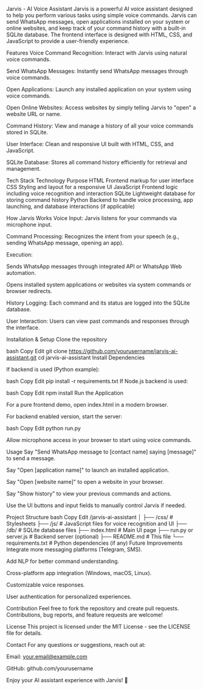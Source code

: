 Jarvis - AI Voice Assistant
Jarvis is a powerful AI voice assistant designed to help you perform various tasks using simple voice commands. Jarvis can send WhatsApp messages, open applications installed on your system or online websites, and keep track of your command history with a built-in SQLite database. The frontend interface is designed with HTML, CSS, and JavaScript to provide a user-friendly experience.

Features
Voice Command Recognition: Interact with Jarvis using natural voice commands.

Send WhatsApp Messages: Instantly send WhatsApp messages through voice commands.

Open Applications: Launch any installed application on your system using voice commands.

Open Online Websites: Access websites by simply telling Jarvis to "open" a website URL or name.

Command History: View and manage a history of all your voice commands stored in SQLite.

User Interface: Clean and responsive UI built with HTML, CSS, and JavaScript.

SQLite Database: Stores all command history efficiently for retrieval and management.

Tech Stack
Technology	Purpose
HTML	Frontend markup for user interface
CSS	Styling and layout for a responsive UI
JavaScript	Frontend logic including voice recognition and interaction
SQLite	Lightweight database for storing command history
Python 	Backend to handle voice processing, app launching, and database interactions (if applicable)

How Jarvis Works
Voice Input: Jarvis listens for your commands via microphone input.

Command Processing: Recognizes the intent from your speech (e.g., sending WhatsApp message, opening an app).

Execution:

Sends WhatsApp messages through integrated API or WhatsApp Web automation.

Opens installed system applications or websites via system commands or browser redirects.

History Logging: Each command and its status are logged into the SQLite database.

User Interaction: Users can view past commands and responses through the interface.

Installation & Setup
Clone the repository

bash
Copy
Edit
git clone https://github.com/yourusername/jarvis-ai-assistant.git
cd jarvis-ai-assistant
Install Dependencies

If backend is used (Python example):

bash
Copy
Edit
pip install -r requirements.txt
If Node.js backend is used:

bash
Copy
Edit
npm install
Run the Application

For a pure frontend demo, open index.html in a modern browser.

For backend enabled version, start the server:

bash
Copy
Edit
python run.py

Allow microphone access in your browser to start using voice commands.

Usage
Say "Send WhatsApp message to [contact name] saying [message]" to send a message.

Say "Open [application name]" to launch an installed application.

Say "Open [website name]" to open a website in your browser.

Say "Show history" to view your previous commands and actions.

Use the UI buttons and input fields to manually control Jarvis if needed.

Project Structure
bash
Copy
Edit
/jarvis-ai-assistant
│
├── /css/               # Stylesheets
├── /js/                # JavaScript files for voice recognition and UI
├── /db/                # SQLite database files
├── index.html          # Main UI page
├── run.py or server.js # Backend server (optional)
├── README.md           # This file
└── requirements.txt    # Python dependencies (if any)
Future Improvements
Integrate more messaging platforms (Telegram, SMS).

Add NLP for better command understanding.

Cross-platform app integration (Windows, macOS, Linux).

Customizable voice responses.

User authentication for personalized experiences.

Contribution
Feel free to fork the repository and create pull requests. Contributions, bug reports, and feature requests are welcome!

License
This project is licensed under the MIT License - see the LICENSE file for details.

Contact
For any questions or suggestions, reach out at:

Email: your.email@example.com

GitHub: github.com/yourusername

Enjoy your AI assistant experience with Jarvis! 🚀
